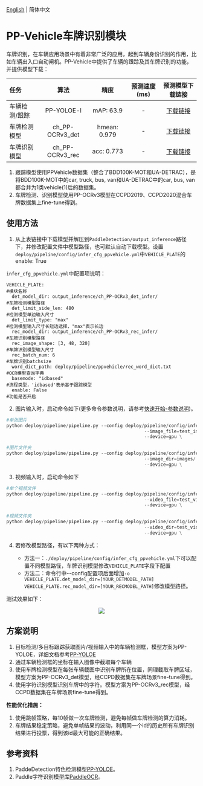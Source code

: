 [English](ppvehicle_plate_en.md) | 简体中文

# PP-Vehicle车牌识别模块

车牌识别，在车辆应用场景中有着非常广泛的应用，起到车辆身份识别的作用，比如车辆出入口自动闸机。PP-Vehicle中提供了车辆的跟踪及其车牌识别的功能，并提供模型下载：

| 任务                 | 算法 | 精度 | 预测速度(ms) |预测模型下载链接                                                                               |
|:---------------------|:---------:|:------:|:------:| :---------------------------------------------------------------------------------: |
| 车辆检测/跟踪 |  PP-YOLOE-l | mAP: 63.9 | - |[下载链接](https://bj.bcebos.com/v1/paddledet/models/pipeline/mot_ppyoloe_l_36e_ppvehicle.zip) |
| 车牌检测模型    |  ch_PP-OCRv3_det  |  hmean: 0.979  | - | [下载链接](https://bj.bcebos.com/v1/paddledet/models/pipeline/ch_PP-OCRv3_det_infer.tar.gz) |
| 车牌识别模型    |  ch_PP-OCRv3_rec  |  acc: 0.773  | - | [下载链接](https://bj.bcebos.com/v1/paddledet/models/pipeline/ch_PP-OCRv3_rec_infer.tar.gz) |
1. 跟踪模型使用PPVehicle数据集（整合了BDD100K-MOT和UA-DETRAC），是将BDD100K-MOT中的car, truck, bus, van和UA-DETRAC中的car, bus, van都合并为1类vehicle(1)后的数据集。
2. 车牌检测、识别模型使用PP-OCRv3模型在CCPD2019、CCPD2020混合车牌数据集上fine-tune得到。

## 使用方法

1. 从上表链接中下载模型并解压到```PaddleDetection/output_inference```路径下，并修改配置文件中模型路径，也可默认自动下载模型。设置```deploy/pipeline/config/infer_cfg_ppvehicle.yml```中`VEHICLE_PLATE`的enable: True

`infer_cfg_ppvehicle.yml`中配置项说明：
```
VEHICLE_PLATE:                                                            #模块名称
  det_model_dir: output_inference/ch_PP-OCRv3_det_infer/                  #车牌检测模型路径
  det_limit_side_len: 480                                                 #检测模型单边输入尺寸
  det_limit_type: "max"                                                   #检测模型输入尺寸长短边选择，"max"表示长边
  rec_model_dir: output_inference/ch_PP-OCRv3_rec_infer/                  #车牌识别模型路径
  rec_image_shape: [3, 48, 320]                                           #车牌识别模型输入尺寸
  rec_batch_num: 6                                                        #车牌识别batchsize
  word_dict_path: deploy/pipeline/ppvehicle/rec_word_dict.txt             #OCR模型查询字典
  basemode: "idbased"                                                     #流程类型，'idbased'表示基于跟踪模型
  enable: False                                                           #功能是否开启
```

2. 图片输入时，启动命令如下(更多命令参数说明，请参考[快速开始-参数说明](./PPVehicle_QUICK_STARTED.md#41-参数说明))。
```python
#单张图片
python deploy/pipeline/pipeline.py --config deploy/pipeline/config/infer_cfg_ppvehicle.yml \
                                                   --image_file=test_image.jpg \
                                                   --device=gpu \

#图片文件夹
python deploy/pipeline/pipeline.py --config deploy/pipeline/config/infer_cfg_ppvehicle.yml \
                                                   --image_dir=images/ \
                                                   --device=gpu \

```

3. 视频输入时，启动命令如下
```python
#单个视频文件
python deploy/pipeline/pipeline.py --config deploy/pipeline/config/infer_cfg_ppvehicle.yml \
                                                   --video_file=test_video.mp4 \
                                                   --device=gpu \

#视频文件夹
python deploy/pipeline/pipeline.py --config deploy/pipeline/config/infer_cfg_ppvehicle.yml \
                                                   --video_dir=test_videos/ \
                                                   --device=gpu \
```

4. 若修改模型路径，有以下两种方式：

    - 方法一：```./deploy/pipeline/config/infer_cfg_ppvehicle.yml```下可以配置不同模型路径，车牌识别模型修改`VEHICLE_PLATE`字段下配置
    - 方法二：命令行中--config配置项后面增加`-o VEHICLE_PLATE.det_model_dir=[YOUR_DETMODEL_PATH] VEHICLE_PLATE.rec_model_dir=[YOUR_RECMODEL_PATH]`修改模型路径。


测试效果如下：

<div width="600" align="center">
  <img src="../images/ppvehicleplate.jpg"/>
</div>


## 方案说明

1. 目标检测/多目标跟踪获取图片/视频输入中的车辆检测框，模型方案为PP-YOLOE，详细文档参考[PP-YOLOE](../../../configs/ppyoloe/README_cn.md)
2. 通过车辆检测框的坐标在输入图像中截取每个车辆
3. 使用车牌检测模型在每张车辆截图中识别车牌所在位置，同理截取车牌区域，模型方案为PP-OCRv3_det模型，经CCPD数据集在车牌场景fine-tune得到。
4. 使用字符识别模型识别车牌中的字符。模型方案为PP-OCRv3_rec模型，经CCPD数据集在车牌场景fine-tune得到。

**性能优化措施：**

1. 使用跳帧策略，每10帧做一次车牌检测，避免每帧做车牌检测的算力消耗。
2. 车牌结果稳定策略，避免单帧结果的波动，利用同一个id的历史所有车牌识别结果进行投票，得到该id最大可能的正确结果。

## 参考资料

1. PaddeDetection特色检测模型[PP-YOLOE](../../../../configs/ppyoloe)。
2. Paddle字符识别模型库[PaddleOCR](https://github.com/PaddlePaddle/PaddleOCR)。
